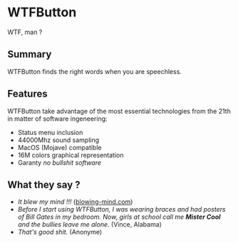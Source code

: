 # WTFButton

WTF, man ?

## Summary

WTFButton finds the right words when you are speechless.

## Features

WTFButton take advantage of the most essential technologies from the 21th in matter of software ingeneering:
- Status menu inclusion
- 44000Mhz sound sampling
- MacOS (Mojave) compatible
- 16M colors graphical representation
- Garanty *no bullshit software*

## What they say ?

- *It blew my mind !!!* ([blowing-mind.com](www.blowing-mind.com))
- *Before I start using WTFButton, I was wearing braces and had posters of Bill Gates in my bedroom. Now, girls at school call me* ***Mister Cool*** *and the bullies leave me alone.* (Vince, Alabama)
- *That's good shit.* (Anonyme)
